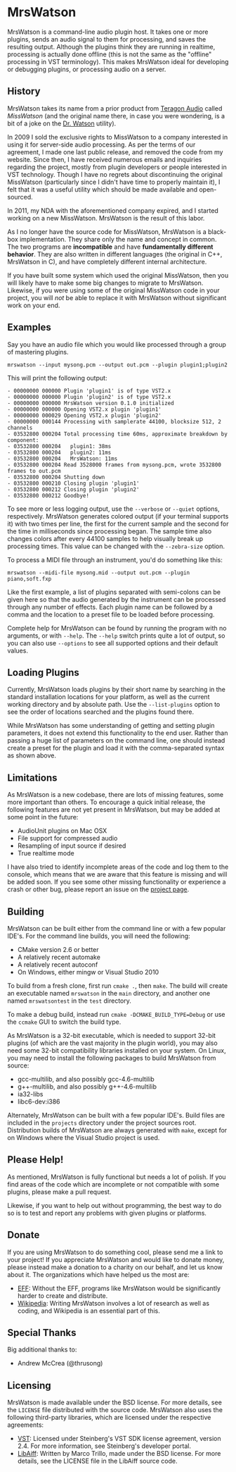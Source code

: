 MrsWatson
=========

MrsWatson is a command-line audio plugin host. It takes one or more plugins,
sends an audio signal to them for processing, and saves the resulting output.
Although the plugins think they are running in realtime, processing is
actually done offline (this is not the same as the "offline" processing in VST
terminology). This makes MrsWatson ideal for developing or debugging plugins,
or processing audio on a server.


History
-------

MrsWatson takes its name from a prior product from [Teragon Audio][1] called
*MissWatson* (and the original name there, in case you were wondering, is a
bit of a joke on the [Dr. Watson][2] utility).

In 2009 I sold the exclusive rights to MissWatson to a company interested in
using it for server-side audio processing. As per the terms of our agreement,
I made one last public release, and removed the code from my website. Since
then, I have received numerous emails and inquiries regarding the project,
mostly from plugin developers or people interested in VST technology. Though I
have no regrets about discontinuing the original MissWatson (particularly
since I didn't have time to properly maintain it), I felt that it was a useful
utility which should be made available and open-sourced.

In 2011, my NDA with the aforementioned company expired, and I started working
on a new MissWatson. MrsWatson is the result of this labor.

As I no longer have the source code for MissWatson, MrsWatson is a black-box
implementation. They share only the name and concept in common. The two
programs are **incompatible** and have **fundamentally different behavior**.
They are also written in different languages (the original in C++, MrsWatson
in C), and have completely different internal architecture.

If you have built some system which used the original MissWatson, then you
will likely have to make some big changes to migrate to MrsWatson. Likewise,
if you were using some of the original MissWatson code in your project, you
will *not* be able to replace it with MrsWatson without significant work on
your end.


Examples
--------

Say you have an audio file which you would like processed through a group of
mastering plugins.

    mrswatson --input mysong.pcm --output out.pcm --plugin plugin1;plugin2

This will print the following output:

    - 00000000 000000 Plugin 'plugin1' is of type VST2.x
    - 00000000 000000 Plugin 'plugin2' is of type VST2.x
    - 00000000 000000 MrsWatson version 0.1.0 initialized
    - 00000000 000000 Opening VST2.x plugin 'plugin1'
    - 00000000 000029 Opening VST2.x plugin 'plugin2'
    - 00000000 000144 Processing with samplerate 44100, blocksize 512, 2 channels
    - 03532800 000204 Total processing time 60ms, approximate breakdown by component:
    - 03532800 000204   plugin1: 38ms
    - 03532800 000204   plugin2: 11ms
    - 03532800 000204   MrsWatson: 11ms
    - 03532800 000204 Read 3528000 frames from mysong.pcm, wrote 3532800 frames to out.pcm
    - 03532800 000204 Shutting down
    - 03532800 000210 Closing plugin 'plugin1'
    - 03532800 000212 Closing plugin 'plugin2'
    - 03532800 000212 Goodbye!

To see more or less logging output, use the `--verbose` or `--quiet` options,
respectively. MrsWatson generates colored output (if your terminal supports
it) with two times per line, the first for the current sample and the second
for the time in milliseconds since processing began. The sample time also
changes colors after every 44100 samples to help visually break up processing
times. This value can be changed with the `--zebra-size`  option.

To process a MIDI file through an instrument, you'd do something like this:

    mrswatson --midi-file mysong.mid --output out.pcm --plugin piano,soft.fxp

Like the first example, a list of plugins separated with semi-colons can be
given here so that the audio generated by the instrument can be processed
through any number of effects. Each plugin name can be followed by a comma and
the location to a preset file to be loaded before processing.

Complete help for MrsWatson can be found by running the program with no
arguments, or with `--help`. The `--help` switch prints quite a lot of output,
so you can also use `--options` to see all supported options and their default
values.


Loading Plugins
---------------

Currently, MrsWatson loads plugins by their short name by searching in the
standard installation locations for your platform, as well as the current
working directory and by absolute path. Use the `--list-plugins` option to see
the order of locations searched and the plugins found there.

While MrsWatson has some understanding of getting and setting plugin
parameters, it does not extend this functionality to the end user. Rather than
passing a huge list of parameters on the command line, one should instead
create a preset for the plugin and load it with the comma-separated syntax
as shown above.


Limitations
-----------

As MrsWatson is a new codebase, there are lots of missing features, some more
important than others. To encourage a quick initial release, the following
features are not yet present in MrsWatson, but may be added at some point in
the future:

* AudioUnit plugins on Mac OSX
* File support for compressed audio
* Resampling of input source if desired
* True realtime mode

I have also tried to identify incomplete areas of the code and log them to the
console, which means that we are aware that this feature is missing and will
be added soon. If you see some other missing functionality or experience a
crash or other bug, please report an issue on the [project page][3].


Building
--------

MrsWatson can be built either from the command line or with a few popular IDE's.
For the command line builds, you will need the following:

* CMake version 2.6 or better
* A relatively recent automake
* A relatively recent autoconf
* On Windows, either mingw or Visual Studio 2010

To build from a fresh clone, first run `cmake .`, then `make`. The build will
create an executable named `mrswatson` in the `main` directory, and another
one named `mrswatsontest` in the `test` directory.

To make a debug build, instead run `cmake -DCMAKE_BUILD_TYPE=Debug` or use the
`ccmake` GUI to switch the build type.

As MrsWatson is a 32-bit executable, which is needed to support 32-bit plugins
(of which are the vast majority in the plugin world), you may also need some
32-bit compatibility libraries installed on your system. On Linux, you may
need to install the following packages to build MrsWatson from source:

* gcc-multilib, and also possibly gcc-4.6-multilib
* g++-multilib, and also possibly g++-4.6-multilib
* ia32-libs
* libc6-dev:i386

Alternately, MrsWatson can be built with a few popular IDE's. Build files are
included in the `projects` directory under the project sources root.
Distribution builds of MrsWatson are always generated with `make`, except for
on Windows where the Visual Studio project is used.


Please Help!
------------

As mentioned, MrsWatson is fully functional but needs a lot of polish. If you
find areas of the code which are incomplete or not compatible with some
plugins, please make a pull request.

Likewise, if you want to help out without programming, the best way to do so
is to test and report any problems with given plugins or platforms.


Donate
------

If you are using MrsWatson to do something cool, please send me a link to your
project! If you appreciate MrsWatson and would like to donate money, please
instead make a donation to a charity on our behalf, and let us know about it.
The organizations which have helped us the most are:

* [EFF](https://supporters.eff.org/donate): Without the EFF, programs like
  MrsWatson would be significantly harder to create and distribute.
* [Wikipedia](http://wikimediafoundation.org/wiki/WMFJA085/en): Writing
  MrsWatson involves a lot of research as well as coding, and Wikipedia is
  an essential part of this.


Special Thanks
--------------

Big additional thanks to:

* Andrew McCrea (@thrusong)


Licensing
---------

MrsWatson is made available under the BSD license. For more details, see the
`LICENSE` file distributed with the source code. MrsWatson also uses the
following third-party libraries, which are licensed under the respective
agreements:

* [VST](http://www.steinberg.net/en/company/developer.html): Licensed under
  Steinberg's VST SDK license agreement, version 2.4. For more information,
  see Steinberg's developer portal.
* [LibAiff](http://aifftools.sourceforge.net/libaiff/): Written by Marco
  Trillo, made under the BSD license. For more details, see the LICENSE file
  in the LibAiff source code.


[1]: http://www.teragonaudio.com
[2]: http://en.wikipedia.org/wiki/Dr._Watson_(debugger)
[3]: http://github.com/teragonaudio/MrsWatson
